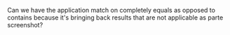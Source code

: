 Can we have the application match on completely equals as opposed to contains because it's bringing back results that are not applicable as parte screenshot?